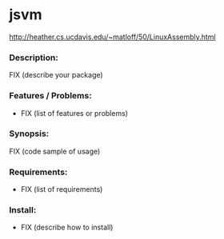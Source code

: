 # jsvm
http://heather.cs.ucdavis.edu/~matloff/50/LinuxAssembly.html
### Description:

FIX (describe your package)

### Features / Problems:

  * FIX (list of features or problems)

### Synopsis:

FIX (code sample of usage)

### Requirements:

  * FIX (list of requirements)

### Install:

  * FIX (describe how to install)
